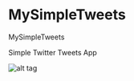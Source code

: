 # MySimpleTweets
MySimpleTweets

Simple Twitter Tweets App


![alt tag](https://cloud.githubusercontent.com/assets/502926/6662928/43a43b7a-cb7e-11e4-9f36-99b057c26591.gif)



